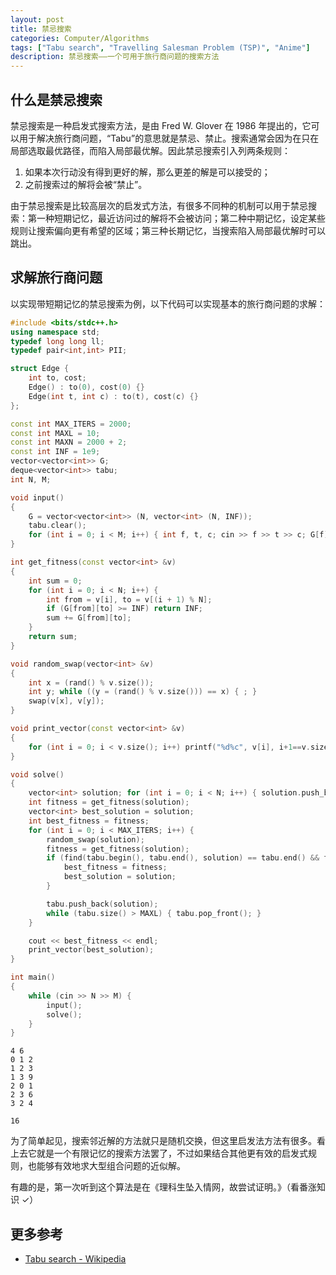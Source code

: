 ```yaml
---
layout: post
title: 禁忌搜索
categories: Computer/Algorithms
tags: ["Tabu search", "Travelling Salesman Problem (TSP)", "Anime"]
description: 禁忌搜索——一个可用于旅行商问题的搜索方法
---
```


## 什么是禁忌搜索
禁忌搜索是一种启发式搜索方法，是由 Fred W. Glover 在 1986 年提出的，它可以用于解决旅行商问题，“Tabu”的意思就是禁忌、禁止。搜索通常会因为在只在局部选取最优路径，而陷入局部最优解。因此禁忌搜索引入列两条规则：
1. 如果本次行动没有得到更好的解，那么更差的解是可以接受的；
2. 之前搜索过的解将会被“禁止”。

由于禁忌搜索是比较高层次的启发式方法，有很多不同种的机制可以用于禁忌搜索：第一种短期记忆，最近访问过的解将不会被访问；第二种中期记忆，设定某些规则让搜索偏向更有希望的区域；第三种长期记忆，当搜索陷入局部最优解时可以跳出。


## 求解旅行商问题

以实现带短期记忆的禁忌搜索为例，以下代码可以实现基本的旅行商问题的求解：

```c++
#include <bits/stdc++.h>
using namespace std;
typedef long long ll;
typedef pair<int,int> PII;

struct Edge {
    int to, cost;
    Edge() : to(0), cost(0) {}
    Edge(int t, int c) : to(t), cost(c) {}
};

const int MAX_ITERS = 2000;
const int MAXL = 10;
const int MAXN = 2000 + 2;
const int INF = 1e9;
vector<vector<int>> G;
deque<vector<int>> tabu;
int N, M;

void input()
{
    G = vector<vector<int>> (N, vector<int> (N, INF));
    tabu.clear();
    for (int i = 0; i < M; i++) { int f, t, c; cin >> f >> t >> c; G[f][t] = c; }
}

int get_fitness(const vector<int> &v)
{
    int sum = 0;
    for (int i = 0; i < N; i++) {
        int from = v[i], to = v[(i + 1) % N];
        if (G[from][to] >= INF) return INF;
        sum += G[from][to];
    }
    return sum;
}

void random_swap(vector<int> &v)
{
    int x = (rand() % v.size());
    int y; while ((y = (rand() % v.size())) == x) { ; }
    swap(v[x], v[y]);
}

void print_vector(const vector<int> &v)
{
    for (int i = 0; i < v.size(); i++) printf("%d%c", v[i], i+1==v.size()?'\n':' ');
}

void solve()
{
    vector<int> solution; for (int i = 0; i < N; i++) { solution.push_back(i); }
    int fitness = get_fitness(solution);
    vector<int> best_solution = solution;
    int best_fitness = fitness;
    for (int i = 0; i < MAX_ITERS; i++) {
        random_swap(solution);
        fitness = get_fitness(solution);
        if (find(tabu.begin(), tabu.end(), solution) == tabu.end() && fitness < best_fitness) {
            best_fitness = fitness;
            best_solution = solution;
        }

        tabu.push_back(solution);
        while (tabu.size() > MAXL) { tabu.pop_front(); }
    }

    cout << best_fitness << endl;
    print_vector(best_solution);
}

int main()
{
    while (cin >> N >> M) {
        input();
        solve();
    }
}
```

```
4 6
0 1 2
1 2 3
1 3 9
2 0 1
2 3 6
3 2 4
```

```
16
```

为了简单起见，搜索邻近解的方法就只是随机交换，但这里启发法方法有很多。看上去它就是一个有限记忆的搜索方法罢了，不过如果结合其他更有效的启发式规则，也能够有效地求大型组合问题的近似解。

有趣的是，第一次听到这个算法是在《理科生坠入情网，故尝试证明。》（看番涨知识 ✓）

## 更多参考

- [Tabu search - Wikipedia](https://en.wikipedia.org/wiki/Tabu_search)
